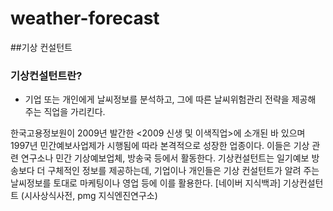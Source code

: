# weather-forecast
##기상 컨설턴트
### 기상컨설턴트란?
- 기업 또는 개인에게 날씨정보를 분석하고, 그에 따른 날씨위험관리 전략을 제공해 주는 직업을 가리킨다.

한국고용정보원이 2009년 발간한 <2009 신생 및 이색직업>에 소개된 바 있으며 1997년 민간예보사업제가 시행됨에 따라 본격적으로 성장한 업종이다. 이들은 기상 관련 연구소나 민간 기상예보업체, 방송국 등에서 활동한다. 기상컨설턴트는 일기예보 방송보다 더 구체적인 정보를 제공하는데, 기업이나 개인들은 기상 컨설턴트가 알려 주는 날씨정보를 토대로 마케팅이나 영업 등에 이를 활용한다.
[네이버 지식백과] 기상컨설턴트 (시사상식사전, pmg 지식엔진연구소)
